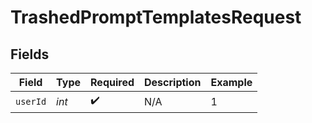 # TrashedPromptTemplatesRequest


## Fields

| Field              | Type               | Required           | Description        | Example            |
| ------------------ | ------------------ | ------------------ | ------------------ | ------------------ |
| `userId`           | *int*              | :heavy_check_mark: | N/A                | 1                  |